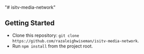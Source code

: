 "# isitv-media-network" 

## Getting Started

* Clone this repository: `git clone https://github.com/razaleighwiseman/isitv-media-network`.
* Run `npm install` from the project root.
